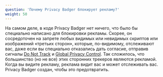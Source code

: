 ```yaml
---
question: 'Почему Privacy Badger блокирует рекламу?'
weight: 50
---
```


На самом деле, в коде Privacy Badger нет ничего, что было бы специально написано для блокировки рекламы. Скорее, он сосредоточен на запрете любых видимых или невидимых скриптов или изображений «третьих сторон», которые, по-видимому, отслеживают вас, даже если вы специально отказались дать согласие, отправив сигналы [Do Not Track](https://www.eff.org/issues/do-not-track) и [Global Privacy Control](https://globalprivacycontrol.org/). Так сложилось, что большинство (но не все) этих сторонних трекеров являются рекламой. Когда вы видите рекламу, реклама видит вас и может отслеживать вас. Privacy Badger создан, чтобы это предотвратить.

